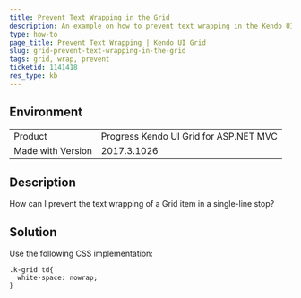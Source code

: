 ```yaml
---
title: Prevent Text Wrapping in the Grid
description: An example on how to prevent text wrapping in the Kendo UI Grid.
type: how-to
page_title: Prevent Text Wrapping | Kendo UI Grid
slug: grid-prevent-text-wrapping-in-the-grid
tags: grid, wrap, prevent
ticketid: 1141418
res_type: kb
---
```


## Environment

<table>
 <tr>
  <td>Product</td>
  <td>Progress Kendo UI Grid for ASP.NET MVC</td>
 </tr>
 <tr>
  <td>Made with Version</td>
  <td>2017.3.1026</td>
 </tr></table>


## Description

How can I prevent the text wrapping of a Grid item in a single-line stop?

## Solution

Use the following CSS implementation:  

```
.k-grid td{
  white-space: nowrap;
}
```
